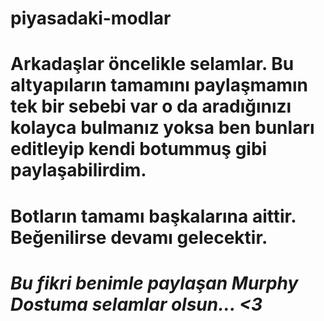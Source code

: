 # piyasadaki-modlar
# Arkadaşlar öncelikle selamlar. Bu altyapıların tamamını paylaşmamın tek bir sebebi var o da aradığınızı kolayca bulmanız yoksa ben bunları editleyip kendi botummuş gibi paylaşabilirdim.
# **Botların tamamı başkalarına aittir. Beğenilirse devamı gelecektir.**
# ***Bu fikri benimle paylaşan Murphy Dostuma selamlar olsun... <3***
